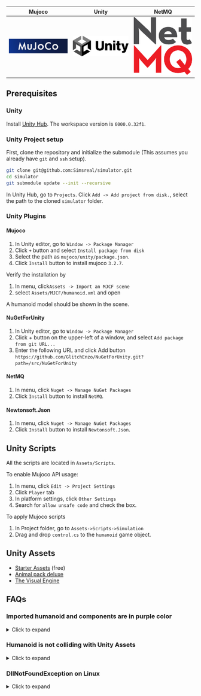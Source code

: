 | Mujoco | Unity | NetMQ |
|:-:|:-:|:-:|
| <a href="https://github.com/google-deepmind/mujoco"><img src="./Assets/src/images.jpg" alt="mujoco" width="300"></a> | <a href="https://mujoco.readthedocs.io/en/stable/unity.html"><img src="./Assets/src/Unity_2021.svg" alt="unity" width="300"></a> | <a href="https://github.com/GlitchEnzo/NuGetForUnity"><img src="./Assets/src/8075215.png" alt="nuget" width="300"></a> |


## Prerequisites

### Unity
Install [Unity Hub](https://unity.com/download). The workspace version is `6000.0.32f1`.

### Unity Project setup
First, clone the repository and initialize the submodule (This assumes you already have `git` and `ssh` setup).
```bash
git clone git@github.com:Simsreal/simulator.git
cd simulator
git submodule update --init --recursive
```

In Unity Hub, go to `Projects`. Click `Add -> Add project from disk.`, select the path to the cloned `simulator` folder.

### Unity Plugins

#### Mujoco
1. In Unity editor, go to `Window -> Package Manager`
2. Click `+` button and select `Install package from disk`
3. Select the path as `mujoco/unity/package.json`.
4. Click `Install` button to install mujoco `3.2.7`.

Verify the installation by
1. In menu, click`Assets -> Import an MJCF scene`
2. select `Assets/MJCF/humanoid.xml` and open

A humanoid model should be shown in the scene.

#### NuGetForUnity
1. In Unity editor, go to `Window -> Package Manager`
2. Click + button on the upper-left of a window, and select `Add package from git URL...`
3. Enter the following URL and click Add button
`https://github.com/GlitchEnzo/NuGetForUnity.git?path=/src/NuGetForUnity`

#### NetMQ
1. In menu, click `Nuget -> Manage NuGet Packages`
2. Click `Install` button to install `NetMQ`.

#### Newtonsoft.Json
1. In menu, click `Nuget -> Manage NuGet Packages`
2. Click `Install` button to install `Newtonsoft.Json`.

## Unity Scripts
All the scripts are located in `Assets/Scripts`.

To enable Mujoco API usage:
1. In menu, click `Edit -> Project Settings`
2. Click `Player` tab
3. In platform settings, click `Other Settings`
4. Search for `allow unsafe code` and check the box.

To apply Mujoco scripts
1. In Project folder, go to `Assets->Scripts->Simulation`
2. Drag and drop `control.cs` to the `humanoid` game object.

## Unity Assets
* [Starter Assets](https://assetstore.unity.com/packages/essentials/starter-assets-thirdperson-updates-in-new-charactercontroller-pa-196526) (free)
* [Animal pack deluxe](https://assetstore.unity.com/packages/3d/characters/animals/animal-pack-deluxe-99702)
* [The Visual Engine](https://assetstore.unity.com/packages/tools/utilities/the-visual-engine-286827?srsltid=AfmBOooEvsmJ4lYwBSmDCvyxRAC9RLq3f43LRQoHwi4ART23U_QAzOFR)

## FAQs

### Imported humanoid and components are in purple color
<details>
<summary>Click to expand</summary>

</details>

### Humanoid is not colliding with Unity Assets
<details>
<summary>Click to expand</summary>

1. Check if `collider` has been added to Unity Asset
2. If not, add `collider` to Unity Asset
3. Right-click on the Unity Asset and select `Add a matching MuJoCo geom`
</details>

### DllNotFoundException on Linux
<details>
<summary>Click to expand</summary>

In Unity Editor, Click `Assets -> Reimport All`.
</details>